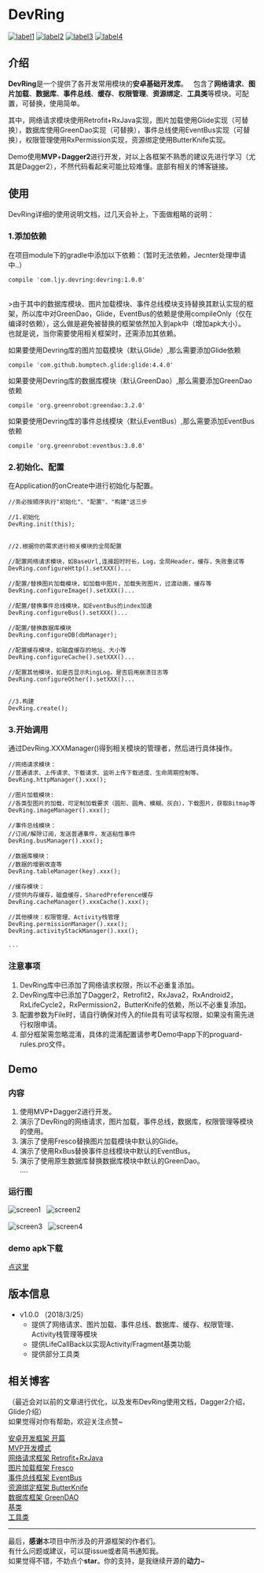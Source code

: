 # DevRing  
[![label1](https://img.shields.io/badge/version-1.0.0-blue.svg)](https://github.com/LJYcoder/DevRing)
[![label2](https://img.shields.io/badge/License-Apache%202.0-green.svg)](http://www.apache.org/licenses/LICENSE-2.0)
[![label3](https://img.shields.io/badge/API-14%2B-yellow.svg)](https://github.com/LJYcoder/DevRing)
[![label4](https://img.shields.io/badge/Blog-%E7%AE%80%E4%B9%A6-orange.svg)](https://www.jianshu.com/u/2ebe42698573)  

## 介绍
**DevRing**是一个提供了各开发常用模块的**安卓基础开发库**。  
包含了**网络请求**、**图片加载**、**数据库**、**事件总线**、**缓存**、**权限管理**、**资源绑定**、**工具类**等模块。可配置，可替换，使用简单。  

其中，网络请求模块使用Retrofit+RxJava实现，图片加载使用Glide实现（可替换），数据库使用GreenDao实现（可替换），事件总线使用EventBus实现（可替换），权限管理使用RxPermission实现，资源绑定使用ButterKnife实现。  

Demo使用**MVP**+**Dagger2**进行开发，对以上各框架不熟悉的建议先进行学习（尤其是Dagger2），不然代码看起来可能比较难懂。底部有相关的博客链接。

## 使用
DevRing详细的使用说明文档，过几天会补上，下面做粗略的说明：
### 1.添加依赖
在项目module下的gradle中添加以下依赖：（暂时无法依赖，Jecnter处理申请中..）
``` 
compile 'com.ljy.devring:devring:1.0.0' 
```
<br>
>由于其中的数据库模块、图片加载模块、事件总线模块支持替换其默认实现的框架，所以库中对GreenDao，Glide，EventBus的依赖是使用compileOnly（仅在编译时依赖），这么做是避免被替换的框架依然加入到apk中（增加apk大小）。  
也就是说，当你需要使用相关框架时，还需添加其依赖。  

如果要使用Devring库的图片加载模块（默认Glide）,那么需要添加Glide依赖
```
compile 'com.github.bumptech.glide:glide:4.4.0'
```
如果要使用Devring库的数据库模块（默认GreenDao）,那么需要添加GreenDao依赖
```
compile 'org.greenrobot:greendao:3.2.0'
```
如果要使用Devring库的事件总线模块（默认EventBus）,那么需要添加EventBus依赖
```
compile 'org.greenrobot:eventbus:3.0.0'
```
### 2.初始化、配置
在Application的onCreate中进行初始化与配置。
```
//务必按顺序执行"初始化"、"配置"、"构建"这三步

//1.初始化
DevRing.init(this);


//2.根据你的需求进行相关模块的全局配置

//配置网络请求模块，如BaseUrl,连接超时时长，Log，全局Header，缓存，失败重试等
DevRing.configureHttp().setXXX()...  

//配置/替换图片加载模块，如加载中图片，加载失败图片，过渡动画，缓存等
DevRing.configureImage().setXXX()...

//配置/替换事件总线模块，如EventBus的index加速
DevRing.configureBus().setXXX()... 

//配置/替换数据库模块
DevRing.configureDB(dbManager);   

//配置缓存模块，如磁盘缓存的地址、大小等
DevRing.configureCache().setXXX()... 

//配置其他模块，如是否显示RingLog，是否启用崩溃日志等
DevRing.configureOther().setXXX()...


//3.构建
DevRing.create();

```
### 3.开始调用
通过DevRing.XXXManager()得到相关模块的管理者，然后进行具体操作。
```
//网络请求模块：
//普通请求、上传请求、下载请求、监听上传下载进度、生命周期控制等。
DevRing.httpManager().xxx();

//图片加载模块:
//各类型图片的加载，可定制加载要求（圆形、圆角、模糊、灰白），下载图片，获取Bitmap等
DevRing.imageManager().xxx();

//事件总线模块：
//订阅/解除订阅，发送普通事件，发送粘性事件
DevRing.busManager().xxx();

//数据库模块：
//数据的增删改查等
DevRing.tableManager(key).xxx();

//缓存模块：
//提供内存缓存，磁盘缓存，SharedPreference缓存
DevRing.cacheManager().xxxCache().xxx();

//其他模块：权限管理、Activity栈管理
DevRing.permissionManager().xxx();
DevRing.activityStackManager().xxx();

...
```
### 注意事项
1. DevRing库中已添加了网络请求权限，所以不必重复添加。  
2. DevRing库中已添加了Dagger2，Retrofit2，RxJava2，RxAndroid2，RxLifeCycle2，RxPermission2，ButterKnife的依赖，所以不必重复添加。  
3. 配置参数为File时，请自行确保对传入的file具有可读写权限，如果没有需先进行权限申请。  
4. 部分框架需忽略混淆，具体的混淆配置请参考Demo中app下的proguard-rules.pro文件。

## Demo
### 内容
1. 使用MVP+Dagger2进行开发。
2. 演示了DevRing的网络请求，图片加载，事件总线，数据库，权限管理等模块的使用。
3. 演示了使用Fresco替换图片加载模块中默认的Glide。
4. 演示了使用RxBus替换事件总线模块中默认的EventBus。
5. 演示了使用原生数据库替换数据库模块中默认的GreenDao。  
....

### 运行图
![screen1](https://github.com/LJYcoder/DevRing/blob/master/screenshot/screen1.gif)&nbsp;&nbsp;&nbsp;![screen2](https://github.com/LJYcoder/DevRing/blob/master/screenshot/screen2.gif)
<br>
<br>
![screen3](https://github.com/LJYcoder/DevRing/blob/master/screenshot/screen3.gif)&nbsp;&nbsp;&nbsp;![screen4](https://github.com/LJYcoder/DevRing/blob/master/screenshot/screen4.gif)

### demo apk下载
[点这里](https://github.com/LJYcoder/DevRing/blob/master/screenshot/DevRingDemo.apk)

## 版本信息
- v1.0.0  （2018/3/25）
  - 提供了网络请求、图片加载、事件总线、数据库、缓存、权限管理、Activity栈管理等模块
  - 提供LifeCallBack以实现Activity/Fragment基类功能
  - 提供部分工具类
  
  
## 相关博客
（最近会对以前的文章进行优化，以及发布DevRing使用文档，Dagger2介绍，Glide介绍）  
如果觉得对你有帮助，欢迎关注点赞~  

[安卓开发框架 开篇](http://www.jianshu.com/p/b714630bdf75)<br>
[MVP开发模式](http://www.jianshu.com/p/1f91cfd68d48)<br>
[网络请求框架 Retrofit+RxJava](http://www.jianshu.com/p/092452f287db)<br>
[图片加载框架 Fresco](http://www.jianshu.com/p/5b5625612f56)<br>
[事件总线框架 EventBus](http://www.jianshu.com/p/6fb4d78db19b)<br>
[资源绑定框架 ButterKnife](http://www.jianshu.com/p/5f89e3bd7fca)<br>
[数据库框架 GreenDAO](http://www.jianshu.com/p/11bdd9d761e6)<br>
[基类](http://www.jianshu.com/p/3d9ee98a9570)<br>
[工具类](http://www.jianshu.com/p/d1361c3ea743)<br>

---
最后，**感谢**本项目中所涉及的开源框架的作者们。  
有什么问题或建议，可以提issue或者简书通知我。  
如果觉得不错，不妨点个**star**。你的支持，是我继续开源的**动力**~
